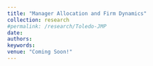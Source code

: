 ```yaml
---
title: "Manager Allocation and Firm Dynamics"
collection: research
#permalink: /research/Toledo-JMP
date: 
authors:
keywords: 
venue: "Coming Soon!"
---
```



